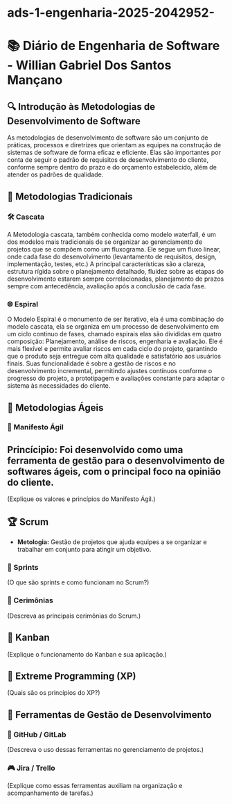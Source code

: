 # ads-1-engenharia-2025-2042952-

# 📚 Diário de Engenharia de Software - Willian Gabriel Dos Santos Mançano

## 🔍 Introdução às Metodologias de Desenvolvimento de Software  
As metodologias de desenvolvimento de software são um conjunto de práticas, processos e diretrizes que orientam as equipes na construção de sistemas de software de forma eficaz e eficiente. Elas são importantes por conta de seguir o padrão de requisitos de desenvolvimento do cliente, conforme sempre dentro do prazo e do orçamento estabelecido, além de atender os padrões de qualidade. 

## 📖 Metodologias Tradicionais  
### 🛠️ Cascata  
A Metodologia cascata, também conhecida como modelo waterfall, é um dos modelos mais tradicionais de se organizar ao gerenciamento de projetos que se compõem como um fluxograma. Ele segue um fluxo linear, onde cada fase do desenvolvimento (levantamento de requisitos, design, implementação, testes, etc.)
A principal características são a clareza, estrutura rígida sobre o planejamento detalhado, fluidez sobre as etapas do desenvolvimento estarem sempre correlacionadas, planejamento de prazos sempre com antecedência, avaliação após a conclusão de cada fase.

### 🌐 Espiral  
O Modelo Espiral é o monumento de ser iterativo, ela é uma combinação do modelo cascata, ela se organiza em um processo de desenvolvimento em um ciclo continuo de fases, chamado espirais elas são divididas em quatro composição: Planejamento, análise de riscos, engenharia e avaliação. Ele é mais flexível e permite avaliar riscos em cada ciclo do projeto, garantindo que o produto seja entregue com alta qualidade e satisfatório aos usuários finais. Suas funcionalidade é sobre a gestão de riscos e no desenvolvimento incremental, permitindo ajustes contínuos conforme o progresso do projeto, a prototipagem e avaliações constante para adaptar o sistema às necessidades do cliente.


## 💪 Metodologias Ágeis  
### 📖 Manifesto Ágil  
  **Princícipio**: Foi desenvolvido como uma ferramenta de gestão para o desenvolvimento de softwares ágeis, com o principal foco na opinião do cliente.
  - 

(Explique os valores e princípios do Manifesto Ágil.)

## 🏆 Scrum  
  - **Metologia:** Gestão de projetos que ajuda equipes a se organizar e trabalhar em conjunto para atingir um objetivo. 
### 📅 Sprints  
(O que são sprints e como funcionam no Scrum?)

### 💬 Cerimônias  
(Descreva as principais cerimônias do Scrum.)

## 🎯 Kanban  
(Explique o funcionamento do Kanban e sua aplicação.)

## 🚀 Extreme Programming (XP)  
(Quais são os princípios do XP?)

## 🔧 Ferramentas de Gestão de Desenvolvimento  
### 💪 GitHub / GitLab  
(Descreva o uso dessas ferramentas no gerenciamento de projetos.)

### 🎮 Jira / Trello  
(Explique como essas ferramentas auxiliam na organização e acompanhamento de tarefas.)
